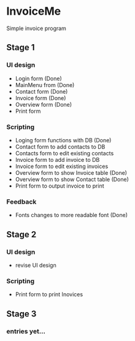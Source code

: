 # InvoiceMe
Simple invoice program

## Stage 1
### UI design
- Login form	(Done)
- MainMenu from (Done)
- Contact form  (Done)
- Invoice form 	(Done)
- Overview form (Done)
- Print form 

### Scripting
- Loging form functions with DB            (Done)
- Contact form to add contacts to DB
- Contacts form to edit existing contacts
- Invoice form to add invoice to DB
- Invoice form to edit existing invoices
- Overview form to show Invoice table      (Done)
- Overview form to show Contact table      (Done)
- Print form to output invoice to print

### Feedback
- Fonts changes to more readable font		(Done)

## Stage 2
### UI design
- revise UI design

### Scripting
- Print form  to print Inovices

## Stage 3
###  entries yet...
